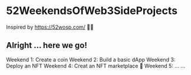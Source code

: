 # 52WeekendsOfWeb3SideProjects
Inspired by https://52wosp.com/ 🚀🦄

## Alright ... here we go!

Weekend 1: Create a coin
Weekend 2: Build a basic dApp
Weekend 3: Deploy an NFT
Weekend 4: Creat an NFT marketplace 👀
Weekend 5: ...
...
